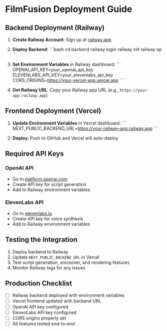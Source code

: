 # FilmFusion Deployment Guide

## Backend Deployment (Railway)

1. **Create Railway Account**: Sign up at [railway.app](https://railway.app)

2. **Deploy Backend**:
   \`\`\`bash
   cd backend
   railway login
   railway init
   railway up
   \`\`\`

3. **Set Environment Variables** in Railway dashboard:
   \`\`\`
   OPENAI_API_KEY=your_openai_api_key
   ELEVENLABS_API_KEY=your_elevenlabs_api_key
   CORS_ORIGINS=https://your-vercel-app.vercel.app
   \`\`\`

4. **Get Railway URL**: Copy your Railway app URL (e.g., `https://your-app.railway.app`)

## Frontend Deployment (Vercel)

1. **Update Environment Variables** in Vercel dashboard:
   \`\`\`
   NEXT_PUBLIC_BACKEND_URL=https://your-railway-app.railway.app
   \`\`\`

2. **Deploy**: Push to GitHub and Vercel will auto-deploy

## Required API Keys

### OpenAI API
- Go to [platform.openai.com](https://platform.openai.com)
- Create API key for script generation
- Add to Railway environment variables

### ElevenLabs API  
- Go to [elevenlabs.io](https://elevenlabs.io)
- Create API key for voice synthesis
- Add to Railway environment variables

## Testing the Integration

1. Deploy backend to Railway
2. Update `NEXT_PUBLIC_BACKEND_URL` in Vercel
3. Test script generation, voiceover, and rendering features
4. Monitor Railway logs for any issues

## Production Checklist

- [ ] Railway backend deployed with environment variables
- [ ] Vercel frontend updated with backend URL
- [ ] OpenAI API key configured
- [ ] ElevenLabs API key configured
- [ ] CORS origins properly set
- [ ] All features tested end-to-end
